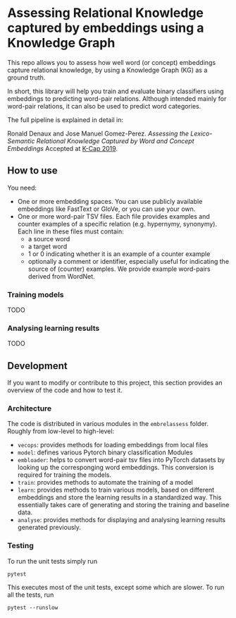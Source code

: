 # Assessing Relational Knowledge captured by embeddings using a Knowledge Graph
This repo allows you to assess how well word (or concept) embeddings capture 
relational knowledge, by using a Knowledge Graph (KG) as a ground truth.

In short, this library will help you train and evaluate binary classifiers using 
embeddings to predicting word-pair relations.  Although intended mainly for 
word-pair relations, it can also be used to predict word categories.

The full pipeline is explained in detail in:

  Ronald Denaux and Jose Manuel Gomez-Perez. 
  *Assessing the Lexico-Semantic Relational Knowledge Captured by Word and Concept Embeddings* 
  Accepted at [K-Cap 2019](http://www.k-cap.org/2019/accepted-papers/index.html).

## How to use
You need:
 - One or more embedding spaces. You can use publicly available
   embeddings like FastText or GloVe, or you can use your own.
 - One or more word-pair TSV files. Each file provides examples and
   counter examples of a specific relation (e.g. hypernymy,
   synonymy). Each line in these files must contain:
   - a source word
   - a target word
   - 1 or 0 indicating whether it is an example of a counter example
   - optionally a comment or identifier, especially useful for
     indicating the source of (counter) examples.
   We provide example word-pairs derived from WordNet.

### Training models

TODO

### Analysing learning results

TODO

## Development

If you want to modify or contribute to this project, this section
provides an overview of the code and how to test it.

### Architecture

The code is distributed in various modules in the `embrelassess`
folder. Roughly from low-level to high-level:

 * `vecops`: provides methods for loading embeddings from local files
 * `model`: defines various Pytorch binary classification Modules
 * `embloader`: helps to convert word-pair tsv files into PyTorch
   datasets by looking up the corresponging word embeddings. This
   conversion is required for training the models.
 * `train`: provides methods to automate the training of a model
 * `learn`: provides methods to train various models, based on
   different embeddings and store the learning results in a
   standardized way. This essentially takes care of generating and
   storing the training and baseline data.
 * `analyse`: provides methods for displaying and analysing learning
   results generated previously.
 

### Testing
To run the unit tests simply run

    pytest
    
This executes most of the unit tests, except some which are slower. To run all the tests, run 

    pytest --runslow
    

